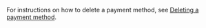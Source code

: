 For instructions on how to delete a payment method, see [Deleting a payment method](../hlp_BA_PROC_DeleteCard.md).

